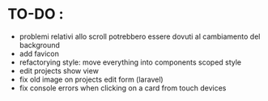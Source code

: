 # TO-DO :

- problemi relativi allo scroll potrebbero essere dovuti al cambiamento del background
- add favicon
- refactorying style: move everything into components scoped style
- edit projects show view
- fix old image on projects edit form (laravel)
- fix console errors when clicking on a card from touch devices
